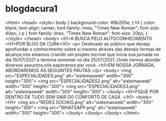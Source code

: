 # blogdacura1
 &lt;html> &lt;head> &lt;style> body {   background-color: #9b205e; }  h1 {   color: black;   text-align: center;   font-family: imes, "Times New Roman";   font-size: 40px; }  p {   font-family: imes, "Times New Roman";   font-size: 20px; } &lt;/style> &lt;/head> &lt;body>  &lt;h1>A BUSCA PELO AUTOCONHECIMENTO    &lt;H1>POR BLOG DA CURA&lt;/h1>      &lt;p>      Destinado ao público que deseja aprofundar o conhecimento sobre si mesmo atráves das demais formas de alcançe,nós estamos criando um projeto incrível que inicia sua jornada no dia 10/07/2021 e termina somente no dia 25/07/2021. Onde iremos abordar diversos assuntos,nós esperamos por você.       &lt;h1>EM NOSSA JORNADA, ABORDAREMOS AS SEGUINTES PAUTAS.&lt;/p>  &lt;body>   &lt;img src="ESPECIALIDADES.png" alt="sistemasweb" width="300" height="300">   &lt;img src="ESPECIALIDADES2.png" alt="sistemasweb" width="300" height="300">    &lt;img src="ESPECIALIDADES3.png" alt="sistemasweb" width="300" height="300">  &lt;/body> &lt;h1>FIQUE POR DENTRO DE TUDO SEM SAIR DO CONFORTO DE CASA. &lt;/h1>  &lt;body>   &lt;H1>   &lt;img src="REDES SOCIAIS.png" alt="sistemasweb" width="300" height="300">   &lt;img src="WHATSAPP.png" alt="sistemasweb" width="300" height="300"> &lt;/body>          &lt;/body>  &lt;/body> &lt;/html>
